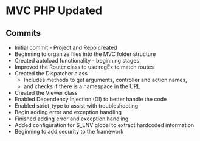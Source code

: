 # MVC PHP Updated

## Commits
* Initial commit - Project and Repo created
* Beginning to organize files into the MVC folder structure
* Created autoload functionality - beginning stages
* Improved the Router class to use regEx to match routes
* Created the Dispatcher class
  * Includes methods to get arguments, controller and action names,
  * and checks if there is a namespace in the URL
* Created the Viewer class
* Enabled Dependency Injection (DI) to better handle the code
* Enabled strict_type to assist with troubleshooting
* Begin adding error and exception handling
* Finished adding error and exception handling
* Added configuration for $_ENV global to extract hardcoded information
* Beginning to add security to the framework